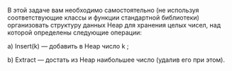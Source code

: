 В этой задаче вам необходимо самостоятельно (не используя соответствующие классы и функции стандартной библиотеки) организовать структуру данных Heap для хранения целых чисел, над которой определены следующие операции:

a) Insert(k) — добавить в Heap число k ;

b) Extract — достать из Heap наибольшее число (удалив его при этом).
